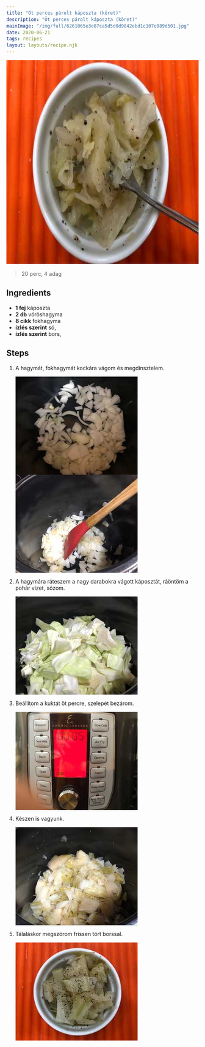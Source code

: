```yaml
---
title: "Öt perces párolt káposzta (köret)"
description: "Öt perces párolt káposzta (köret)"
mainImage: "/img/full/6261065e3e07ca5d5d0d9042ebd1c107e089d501.jpg"
date: 2020-06-21
tags: recipes
layout: layouts/recipe.njk
---
```

                            
<p align="center"><a href="https://cookpad.com/hu/receptek/12958687-ot-perces-parolt-kaposzta-koret" rel="Recipe source page"><img width="751" height="532" src="/img/full/6261065e3e07ca5d5d0d9042ebd1c107e089d501.jpg"/></a></p>

> 20 perc, 4 adag 

## Ingredients
* **1 fej** káposzta
* **2 db** vöröshagyma
* **8 cikk** fokhagyma
* **ízlés szerint** só,
* **ízlés szerint** bors,

## Steps

1. A hagymát, fokhagymát kockára vágom és megdinsztelem.
 
    <p><img width="320" height="256" align="left" src="/img/full/3799c7791244bec2fcb83e769728dc507d4fef98.jpg"/></p><p><img width="320" height="256" align="left" src="/img/full/1dc0c73ef3ecae7a8c8d3b03bd11463c57834e3b.jpg"/></p><div style="clear: both"/>

2. A hagymára ráteszem a nagy darabokra vágott káposztát, ráöntöm a pohár vizet, sózom.
 
    <p><img width="320" height="256" align="left" src="/img/full/c534576cd48a8d69df2bc970a803ea668a6d7b8e.jpg"/></p><div style="clear: both"/>

3. Beállítom a kuktát öt percre, szelepét bezárom.
 
    <p><img width="320" height="256" align="left" src="/img/full/d4da5047fe75a91457883f01c1c36201dba62746.jpg"/></p><div style="clear: both"/>

4. Készen is vagyunk.
 
    <p><img width="320" height="256" align="left" src="/img/full/83d40b45eed97cbe865eb79b5eee30abf18c26b9.jpg"/></p><div style="clear: both"/>

5. Tálaláskor megszórom frissen tört borssal.
 
    <p><img width="320" height="256" align="left" src="/img/full/8801fec11ebaee9af3a6439983c78ee0db1e485e.jpg"/></p><div style="clear: both"/>

